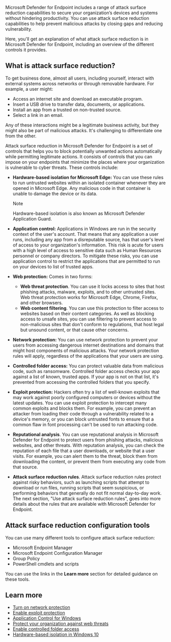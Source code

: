 Microsoft Defender for Endpoint includes a range of attack surface reduction capabilities to secure your organization’s devices and systems without hindering productivity. You can use attack surface reduction capabilities to help prevent malicious attacks by closing gaps and reducing vulnerability.

Here, you'll get an explanation of what attack surface reduction is in Microsoft Defender for Endpoint, including an overview of the different controls it provides.

## What is attack surface reduction?

To get business done, almost all users, including yourself, interact with external systems across networks or through removable hardware. For example, a user might:

- Access an internet site and download an executable program.
- Insert a USB drive to transfer data, documents, or applications.
- Install an app from a trusted on non-trusted source.
- Select a link in an email.

Any of these interactions might be a legitimate business activity, but they might also be part of malicious attacks. It's challenging to differentiate one from the other.

Attack surface reduction in Microsoft Defender for Endpoint is a set of controls that helps you to block potentially unwanted actions automatically while permitting legitimate actions. It consists of controls that you can impose on your endpoints that minimize the places where your organization is vulnerable to cyber threats. These controls include:

- **Hardware-based isolation for Microsoft Edge:** You can use these rules to run untrusted websites within an isolated container whenever they are opened in Microsoft Edge. Any malicious code in that container is unable to damage the device or its data.

    > [!NOTE]
    > Hardware-based isolation is also known as Microsoft Defender Application Guard.

- **Application control:** Applications in Windows are run in the security context of the user's account. That means that any application a user runs, including any app from a disreputable source, has that user's level of access to your organization's information. This risk is acute for users with a high level of access to sensitive data such as Human Resources personnel or company directors. To mitigate these risks, you can use application control to restrict the applications that are permitted to run on your devices to list of trusted apps.
- **Web protection:** Comes in two forms:
  - **Web threat protection**. You can use it locks access to sites that host phishing attacks, malware, exploits, and to other untrusted sites. Web threat protection works for Microsoft Edge, Chrome, Firefox, and other browsers.
  - **Web content filtering**. You can use this protection to filter access to websites based on their content categories. As well as blocking access to unsafe sites, you can use filtering to prevent access to non-malicious sites that don't conform to regulations, that host legal but unsound content, or that cause other concerns.

- **Network protection:** You can use network protection to prevent your users from accessing dangerous internet destinations and domains that might host components of malicious attacks. Your network protection rules will apply, regardless of the applications that your users are using.
- **Controlled folder access:** You can protect valuable data from malicious code, such as ransomware. Controlled folder access checks your app against a list of known, trusted apps. If your app is not on that list, it's prevented from accessing the controlled folders that you specify.
- **Exploit protection:** Hackers often try a list of well-known exploits that may work against poorly configured computers or devices without the latest updates. You can use exploit protection to intercept many common exploits and blocks them. For example, you can prevent an attacker from loading their code through a vulnerability related to a device's memory, or you can block untrusted fonts to ensure that a common flaw in font processing can't be used to run attacking code.
- **Reputational analysis**. You can use reputational analysis in Microsoft Defender for Endpoint to protect users from phishing attacks, malicious websites, and other threats. With reputation analysis, you can check the reputation of each file that a user downloads, or website that a user visits. For example, you can alert them to the threat, block them from downloading the content, or prevent them from executing any code from that source.
- **Attack surface reduction rules**. Attack surface reduction rules protect against risky behaviors, such as launching scripts that attempt to download or run files, running scripts that seem suspicious, or performing behaviors that generally do not fit normal day-to-day work. The next section, "Use attack surface reduction rules", goes into more details about the rules that are available with Microsoft Defender for Endpoint.

## Attack surface reduction configuration tools

You can use many different tools to configure attack surface reduction:

- Microsoft Endpoint Manager
- Microsoft Endpoint Configuration Manager
- Group Policy
- PowerShell cmdlets and scripts

You can use the links in the **Learn more** section for detailed guidance on these tools.

## Learn more

- [Turn on network protection](/microsoft-365/security/defender-endpoint/enable-network-protection)
- [Enable exploit protection](/microsoft-365/security/defender-endpoint/enable-exploit-protection)
- [Application Control for Windows](/windows/security/threat-protection/windows-defender-application-control/windows-defender-application-control)
- [Protect your organization against web threats](/microsoft-365/security/defender-endpoint/web-threat-protection)
- [Enable controlled folder access](/microsoft-365/security/defender-endpoint/enable-controlled-folders)
- [Hardware-based isolation in Windows 10](/microsoft-365/security/defender-endpoint/overview-hardware-based-isolation)
